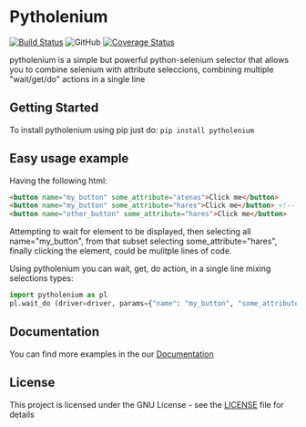 # Pytholenium

[![Build Status](https://travis-ci.org/ArgiesDario/pytholenium.svg?branch=master)](https://travis-ci.org/ArgiesDario/pytholenium)
![GitHub](https://img.shields.io/github/license/ArgiesDario/pytholenium.svg)
[![Coverage Status](https://coveralls.io/repos/github/ArgiesDario/pytholenium/badge.svg?branch=master)](https://coveralls.io/github/ArgiesDario/pytholenium?branch=master)

pytholenium is a simple but powerful python-selenium selector that allows you to combine selenium with attribute seleccions, combining multiple "wait/get/do" actions in a single line

## Getting Started

To install pytholenium using pip just do: ```pip install pytholenium```


## Easy usage example

Having the following html:

```html
<button name="my_button" some_attribute="atenas">Click me</button>
<button name="my_button" some_attribute="hares">Click me</button> <!-- You want to click this one -->
<button name="other_button" some_attribute="hares">Click me</button>
```

Attempting to wait for element to be displayed, then selecting all name="my_button", from that subset selecting some_attribute="hares", finally clicking the element, could be mulitple lines of code.

Using pytholenium you can wait, get, do action, in a single line mixing selections types:

```python
import pytholenium as pl
pl.wait_do (driver=driver, params={"name": "my_button", "some_attribute": "hares"}, action="click")
```

## Documentation

You can find more examples in the our [Documentation](https://github.com/ArgiesDario/pytholenium/blob/master/DOCUMENTATION.md)


## License

This project is licensed under the GNU License - see the [LICENSE](https://github.com/ArgiesDario/pytholenium/blob/master/LICENSE) file for details
